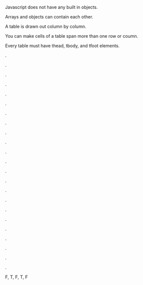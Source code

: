Javascript does not have any built in objects.

Arrays and objects can contain each other.

A table is drawn out column by column.

You can make cells of a table span more than one row or coumn.

Every table must have thead, tbody, and tfoot elements.

.

.

.

.

.

.

.

.

.

.

.

.

.

.

.

.

.

.

.

.

.

.

.

F, T, F, T, F
